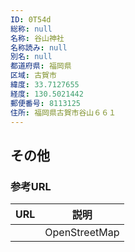 ```yaml
---
ID: 0T54d
総称: null
名称: 谷山神社
名称読み: null
別名: null
都道府県: 福岡県
区域: 古賀市
緯度: 33.7127655
経度: 130.5021442
郵便番号: 8113125
住所: 福岡県古賀市谷山６６１
---
```


## その他

### 参考URL

| URL | 説明          |
| --- | ------------- |
|     | OpenStreetMap |
